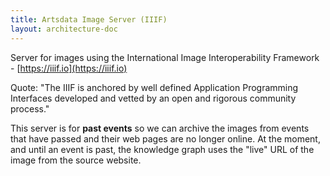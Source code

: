 ```yaml
---
title: Artsdata Image Server (IIIF)
layout: architecture-doc
---
```


Server for images using the International Image Interoperability Framework - [https://iiif.io](https://iiif.io)

Quote: "The IIIF is anchored by well defined Application Programming Interfaces developed and vetted by an open and rigorous community process."

This server is for **past events** so we can archive the images from events that have passed and their web pages are no longer online. At the moment, and until an event is past, the knowledge graph uses the "live" URL of the image from the source website.
